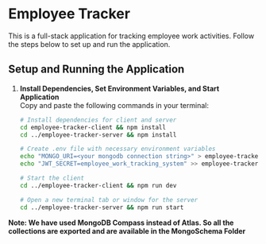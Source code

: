 # Employee Tracker

This is a full-stack application for tracking employee work activities. Follow the steps below to set up and run the application.

## Setup and Running the Application

1. **Install Dependencies, Set Environment Variables, and Start Application**  
   Copy and paste the following commands in your terminal:

   ```bash
   # Install dependencies for client and server
   cd employee-tracker-client && npm install
   cd ../employee-tracker-server && npm install

   # Create .env file with necessary environment variables
   echo "MONGO_URI=<your mongodb connection string>" > employee-tracker-server/config/.env
   echo "JWT_SECRET=employee_work_tracking_system" >> employee-tracker-server/config/.env

   # Start the client
   cd ../employee-tracker-client && npm run dev

   # Open a new terminal tab or window for the server
   cd ../employee-tracker-server && npm run start
   ```

**Note: We have used MongoDB Compass instead of Atlas. So all the collections are exported and are available in the MongoSchema Folder**
